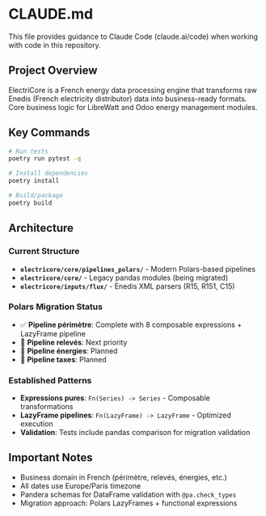 # CLAUDE.md

This file provides guidance to Claude Code (claude.ai/code) when working with code in this repository.

## Project Overview

ElectriCore is a French energy data processing engine that transforms raw Enedis (French electricity distributor) data into business-ready formats. Core business logic for LibreWatt and Odoo energy management modules.

## Key Commands

```bash
# Run tests
poetry run pytest -q

# Install dependencies  
poetry install

# Build/package
poetry build
```

## Architecture

### Current Structure
- **`electricore/core/pipelines_polars/`** - Modern Polars-based pipelines
- **`electricore/core/`** - Legacy pandas modules (being migrated)
- **`electricore/inputs/flux/`** - Enedis XML parsers (R15, R151, C15)

### Polars Migration Status
- ✅ **Pipeline périmètre**: Complete with 8 composable expressions + LazyFrame pipeline
- 🔄 **Pipeline relevés**: Next priority  
- 🔄 **Pipeline énergies**: Planned
- 🔄 **Pipeline taxes**: Planned

### Established Patterns
- **Expressions pures**: `Fn(Series) -> Series` - Composable transformations
- **LazyFrame pipelines**: `Fn(LazyFrame) -> LazyFrame` - Optimized execution
- **Validation**: Tests include pandas comparison for migration validation

## Important Notes

- Business domain in French (périmètre, relevés, énergies, etc.)
- All dates use Europe/Paris timezone
- Pandera schemas for DataFrame validation with `@pa.check_types`
- Migration approach: Polars LazyFrames + functional expressions